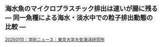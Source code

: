 ## 海水魚のマイクロプラスチック排出は速いが腸に残る　― 同一魚種による海水・淡水中での粒子排出動態の比較 ―

[20250115｜学術ニュース｜東京大学大気海洋研究所](https://www.aori.u-tokyo.ac.jp/research/news/2025/20250115.html)
